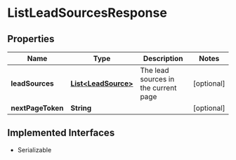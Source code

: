 

# ListLeadSourcesResponse


## Properties

| Name | Type | Description | Notes |
|------------ | ------------- | ------------- | -------------|
|**leadSources** | [**List&lt;LeadSource&gt;**](LeadSource.md) | The lead sources in the current page |  [optional] |
|**nextPageToken** | **String** |  |  [optional] |


## Implemented Interfaces

* Serializable

